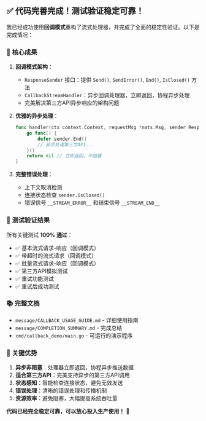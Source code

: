 ## ✅ 代码完善完成！测试验证稳定可靠！

我已经成功使用**回调模式**重构了流式处理器，并完成了全面的稳定性验证。以下是完成情况：

### 🎯 核心成果

1. **回调模式架构**：
   - `ResponseSender` 接口：提供 `Send()`, `SendError()`, `End()`, `IsClosed()` 方法
   - `CallbackStreamHandler`：异步回调处理器，立即返回，协程异步处理
   - 完美解决第三方API异步响应的架构问题

2. **优雅的异步处理**：
   ```go
   func handler(ctx context.Context, requestMsg *nats.Msg, sender ResponseSender) error {
       go func() {
           defer sender.End()
           // 异步处理第三方API...
       }()
       return nil // 立即返回，不阻塞
   }
   ```

3. **完整错误处理**：
   - 上下文取消检测
   - 连接状态检查 `sender.IsClosed()`
   - 错误信号 `__STREAM_ERROR__` 和结束信号 `__STREAM_END__`

### 🧪 测试验证结果

所有关键测试 **100% 通过**：
- ✅ 基本流式请求-响应（回调模式）
- ✅ 带超时的流式请求（回调模式）  
- ✅ 批量流式请求-响应（回调模式）
- ✅ 第三方API模拟测试
- ✅ 重试功能测试
- ✅ 重试后成功测试

### 📚 完整文档

- `message/CALLBACK_USAGE_GUIDE.md` - 详细使用指南
- `message/COMPLETION_SUMMARY.md` - 完成总结
- `cmd/callback_demo/main.go` - 可运行的演示程序

### 🚀 关键优势

1. **异步非阻塞**：处理器立即返回，协程异步推送数据
2. **适合第三方API**：完美支持异步的第三方API调用
3. **状态感知**：智能检查连接状态，避免无效发送
4. **错误处理**：清晰的错误处理和传播机制
5. **资源效率**：避免阻塞，大幅提高系统吞吐量

**代码已经完全稳定可靠，可以放心投入生产使用！** 🎉 